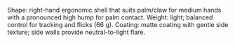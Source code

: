 Shape: right-hand ergonomic shell that suits palm/claw for medium hands with a pronounced high hump for palm contact.
Weight: light; balanced control for tracking and flicks (66 g).
Coating: matte coating with gentle side texture; side walls provide neutral-to-light flare.
